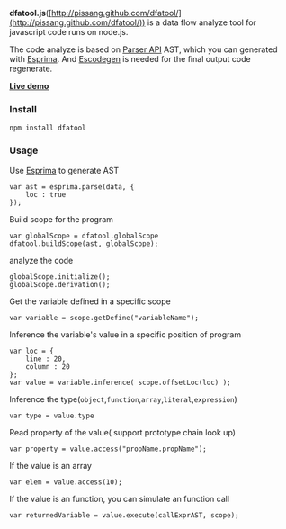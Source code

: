 **dfatool.js**([http://pissang.github.com/dfatool/](http://pissang.github.com/dfatool/)) is a data flow analyze tool for javascript code runs on node.js. 

The code analyze is based on [Parser API](https://developer.mozilla.org/en/SpiderMonkey/Parser_API) AST, which you can generated with [Esprima](esprima.org). And [Escodegen](https://github.com/Constellation/escodegen) is needed for the final output code regenerate.

**[Live demo](http://pissang.github.com/dfatool/example/static/index.html)**

### Install

	npm install dfatool

### Usage

Use [Esprima](esprima.org) to generate AST
	
	var ast = esprima.parse(data, {
		loc : true
	});

Build scope for the program

	var globalScope = dfatool.globalScope
	dfatool.buildScope(ast, globalScope);


analyze the code
	
	globalScope.initialize();
	globalScope.derivation();

Get the variable defined in a specific scope
		
	var variable = scope.getDefine("variableName");

Inference the variable's value in a specific position of program
	
	var loc = {
		line : 20,
		column : 20
	};
	var value = variable.inference( scope.offsetLoc(loc) );

Inference the type(`object`,`function`,`array`,`literal`,`expression`)
	
	var type = value.type

Read property of the value( support prototype chain look up)

	var property = value.access("propName.propName");

If the value is an array
	
	var elem = value.access(10);

If the value is an function, you can simulate an function call

	var returnedVariable = value.execute(callExprAST, scope);